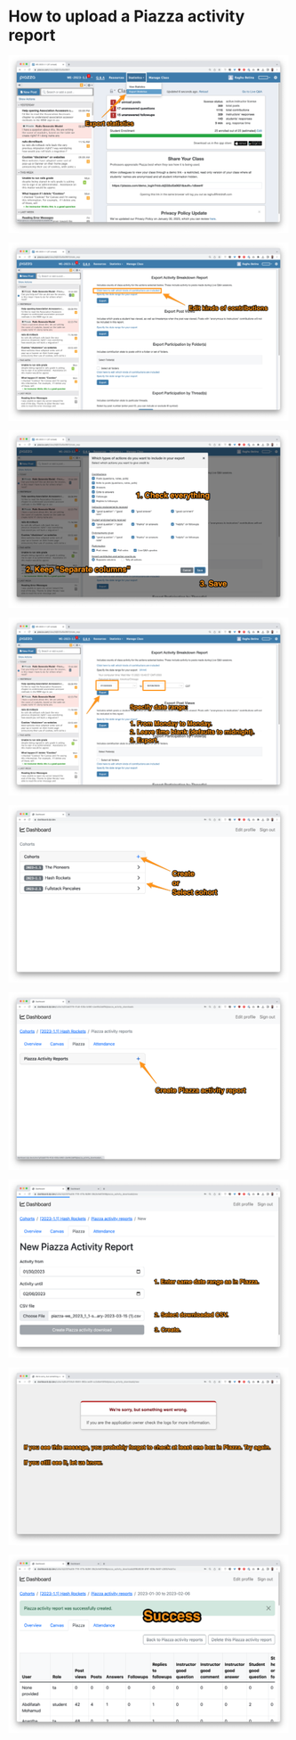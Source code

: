 # How to upload a Piazza activity report

![](./images/piazza-activity-1.png?raw=true)

![](./images/piazza-activity-11.png?raw=true)

![](./images/piazza-activity-2.png?raw=true)

![](./images/piazza-activity-3.png?raw=true)

![](./images/piazza-activity-4.png?raw=true)

![](./images/piazza-activity-5.png?raw=true)

![](./images/piazza-activity-6.png?raw=true)

![](./images/piazza-activity-7.png?raw=true)

![](./images/piazza-activity-8.png?raw=true)
